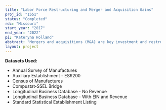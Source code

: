 ```yaml
---
title: "Labor Force Restructuring and Merger and Acquisition Gains"
proj_id: "1551"
status: "Completed"
rdc: "Missouri"
start_year: "2017"
end_year: "2022"
pi: "Kateryna Holland"
abstract: "Mergers and acquisitions (M&A) are key investment and restructuring activities through which an economy reallocates resources across industries and over time, generating enormous wealth for investors and society as a whole. Despite decades of research, however, the question of where do the gains from mergers come from is still largely open. In fact, while academics and practitioners concur that a major source of gains is synergies, particularly cost savings, a precise quantification of these remains elusive. The primary objective of this project is to estimate the size of cost savings associated with employment restructuring in M&A. To do so, this research proposes a novel methodology of estimating the present value of cash flows from employment restructuring in M&A (“cost synergies”). This methodology carefully accounts for wage changes for employees present in the acquiring and target firms prior to and post M&A, and for wage changes associated with M&A-related layoffs, plant sales, and plant closures. This research takes into account the perpetual nature of the savings associated with labor restructuring and aims to examine the proportion of the contribution of perpetual labor savings to the change in the firm values surrounding M&A."
layout: project
---
```


**Datasets Used:**

  - Annual Survey of Manufactures 
  - Auxiliary Establishment - ES9200 
  - Census of Manufactures 
  - Compustat-SSEL Bridge 
  - Longitudinal Business Database - No Revenue 
  - Longitudinal Business Database - With EIN and Revenue 
  - Standard Statistical Establishment Listing 

